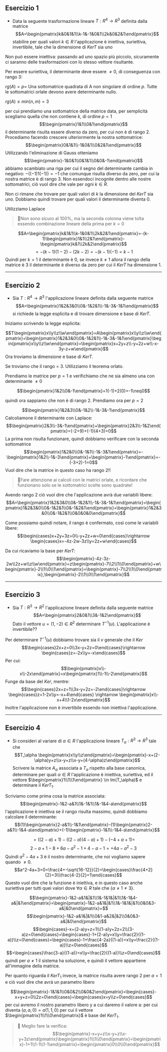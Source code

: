 ## Esercizio 1 
- Data la seguente trasformazione lineare $T:R^4\rightarrow R^3$ definita dalla matrice
$$A=\begin{pmatrix}k&0&1&1\\k-1&-1&0&1\\2k&0&2&1\end{pmatrix}$$
stabilire per quali valori $k \in R$ l'applicazione è iniettiva, suriettiva, invertibile, tale che la dimensione di $KerT$ sia uno

Non può essere iniettiva: passando ad uno spazio più piccolo, sicuramente ci saranno delle trasformazioni con lo stesso vettore risultante.

Per essere suriettiva, il determinante deve essere $\neq 0$, di conseguenza con rango 3: 

$rg(A)=p =$ Una sottomatrice quadrata di A non singolare di ordine $p$. Tutte le sottomatrici orlate devono avere determinante nullo.

$rg(A) \leq min(n,m)=3$ 

per cui prendiamo una sottomatrice della matrice data, per semplicità scegliamo quella che non contiene $k$, di ordine $p=1$
$$\begin{pmatrix}1&1\\0&1\end{pmatrix}$$
il determinante risulta essere diverso da zero, per cui non è di rango 2. Procediamo facendo crescere ulteriormente la nostra sottomatrice:
$$\begin{pmatrix}0&1&1\\-1&0&1\\0&2&1\end{pmatrix}$$
Utilizzando l'eliminazione di Gauss otteniamo
$$\begin{pmatrix}-1&0&1\\0&1&1\\0&0&-1\end{pmatrix}$$
abbiamo scambiato una riga per cui il segno del determinante cambia in negativo:
$-((-1)1(-1))=-1$ che comunque risulta diverso da zero, per cui la nostra matrice è di rango $3$. Non essendoci incognite dentro alle nostre sottomatrici, ciò vuol dire che vale per ogni $k \in R$.

Non ci rimane che trovare per quali valori di $k$ la dimensione del $KerT$ sia uno. Dobbiamo quindi trovare per quali valori il determinante diventa $0$.

Utilizziamo Laplace
>📝Non sono sicuro al 100%, ma la seconda colonna viene tolta essendo combinazione lineare della prima per $k=0$

$$A=\begin{pmatrix}k&1&1\\k-1&0&1\\2k&2&1\end{pmatrix}=-(k-1)\begin{pmatrix}1&1\\2&1\end{pmatrix}-\begin{pmatrix}k&1\\2k&2\end{pmatrix}$$
$$=-(k-1)(1-2)-(2k-2)=-(k-1)(-1)=k-1$$
Quindi per $k=1$ il determinante è $0$, se invece $k\neq1$ allora il rango della matrice è $3$ il determinante è diverso da zero per cui il $KerT$ ha dimensione 1.

---
## Esercizio 2
- Sia $T:R^4\rightarrow R^3$ l'applicazione lineare definita dalla seguente matrice 
$$A=\begin{pmatrix}1&2&3&0\\0&-1&2&1\\-1&-3&-1&1\end{pmatrix}$$
si richiede la legge esplicita e di trovare dimensione e base di $KerT$.

Iniziamo scrivendo la legge esplicita:

$$T\begin{pmatrix}x\\y\\z\\w\end{pmatrix}=A\begin{pmatrix}x\\y\\z\\w\end{pmatrix}=\begin{pmatrix}1&2&3&0\\0&-1&2&1\\-1&-3&-1&1\end{pmatrix}\begin{pmatrix}x\\y\\z\\w\end{pmatrix}=\begin{pmatrix}x+2y+z\\-y+2z+w\\-x-3y-z+w\end{pmatrix}$$
Ora troviamo la dimensione e base di $KerT$.

Se troviamo che il rango = $3$. Utilizziamo il teorema orlato.

Prendiamo le matrice per $p=1$ e verifichiamo che ne sia almeno una con determinante $\neq 0$

$$\begin{pmatrix}1&2\\0&-1\end{pmatrix}=1(-1)+2(0)=-1\neq0$$

quindi ora sappiamo che non è di rango 2.
Prendiamo ora per $p=2$

$$\begin{pmatrix}1&2&3\\0&-1&2\\-1&-3&-1\end{pmatrix}$$
Calcoliamone il determinante con Laplace:
$$\begin{pmatrix}2&3\\-3&-1\end{pmatrix}+\begin{pmatrix}2&3\\-1&2\end{pmatrix}=(-2+9)+(-1)(4+3)=0$$
La prima non risulta funzionare, quindi dobbiamo verificare con la seconda sottomatrice
$$\begin{pmatrix}1&2&0\\0&-1&1\\-1&-3&1\end{pmatrix}=-\begin{pmatrix}1&2\\-1&-3\end{pmatrix}+\begin{pmatrix}-1\end{pmatrix}=-(-3+2)-1=0$$
Vuol dire che la matrice in questo caso ha rango $2$!!

>📝Fare attenzione ai calcoli con le matrici orlate, e ricordare che funzionano solo se le sottomatrici scelte sono quadrate!

Avendo rango 2 ciò vuol dire che l'applicazione avrà due variabili libere:
$$A=\begin{pmatrix}1&2&3&0\\0&-1&2&1\\-1&-3&-1&1\end{pmatrix}=\begin{pmatrix}1&2&3&0\\0&-1&2&1\\0&-1&2&1\end{pmatrix}=\begin{pmatrix}1&2&3&0\\0&-1&2&1\\0&0&0&0\end{pmatrix}$$

Come possiamo quindi notare, il rango è confermato, così come le variabili libere:
$$\begin{cases}x+2y+3z=0\\-y+2z+w=0\end{cases}\rightarrow \begin{cases}x=-4z-2w-3z\\y=2z+w\end{cases}$$

Da cui ricaviamo la base per $KerT$:
$$\begin{pmatrix}-4z-3z-2w\\2z+w\\z\\w\end{pmatrix}=z\begin{pmatrix}-7\\2\\1\\0\end{pmatrix}+w\begin{pmatrix}-2\\1\\0\\1\end{pmatrix}=\begin{pmatrix}-7\\2\\1\\0\end{pmatrix},\begin{pmatrix}-2\\1\\0\\1\end{pmatrix}$$

---
## Esercizio 3
- Sia $T:R^3\rightarrow R^2$ l'applicazione lineare definita dalla seguente matrice 
$$A=\begin{pmatrix}2&0&1\\3&-1&2\end{pmatrix}$$
Dato il vettore $u=(1,-2) \in R^2$ determinare $T^{-1}(u)$. L'applicazione è invertibile??

Per determinare $T^{-1}(u)$ dobbiamo trovare sia il $v$ generale che il $Ker$
$$\begin{cases}2x+z=0\\3x-y+2z=0\end{cases}\rightarrow \begin{cases}z=-2x\\y=-x\end{cases}$$ Per cui:
$$\begin{pmatrix}x\\-x\\-2x\end{pmatrix}=x\begin{pmatrix}1\\-1\\-2\end{pmatrix}$$ Funge da base del $Ker$, mentre:
$$\begin{cases}2x+z=1\\3x-y+2z=-2\end{cases}\rightarrow \begin{cases}z=1-2x\\y=-x+4\end{cases} \rightarrow \begin{pmatrix}x\\-x+4\\1-2x\end{pmatrix}$$
Inoltre l'applicazione non è invertibile essendo non iniettiva l'applicazione.

---

## Esercizio 4
- Si consideri al variare di $\alpha \in R$ l'applicazione lineare $T_{\alpha}:R^3 \rightarrow R^3$ tale che
$$T_\alpha \begin{pmatrix}x\\y\\z\end{pmatrix}=\begin{pmatrix}-x+(2-\alpha)y+z\\x-y+z\\x-y+(4-\alpha)z\end{pmatrix}$$
Scrivere la matrice $A_\alpha$ associata a $T_a$ rispetto alla base canonica, determinare per quali $\alpha \in R$ l'applicazione è iniettiva, suriettiva, ed il vettore $\begin{pmatrix}1\\1\\1\end{pmatrix} \in Im(T_\alpha)$ e determinare il $KerT_1$.

Scriviamo come prima cosa la matrice associata:
$$\begin{pmatrix}-1&2-a&1\\1&-1&1\\1&-1&4-a\end{pmatrix}$$
l'applicazione è iniettiva se il rango risulta massimo, quindi dobbiamo calcolare il determinante:
$$(1)\begin{pmatrix}2-a&1\\-1&1\end{pmatrix}-(1)\begin{pmatrix}2-a&1\\-1&4-a\end{pmatrix}+(-1)\begin{pmatrix}-1&1\\-1&4-a\end{pmatrix}$$

$$=((2-a)+1)-((2-a)(4-a)+1)-(-4+a+1)=$$$$2-a+1-8+6a-a^2-1+4-a-1=+4a-a^2-3$$ Quindi $a^2-4a+3$ è il nostro determinante, che noi vogliamo sapere quando $\neq 0$.
$$a^2-4a+3=0=\frac{4+-\sqrt{16-12}}{2}=\begin{cases}\frac{4+2}{2}=3\\\frac{4-2}{2}=1\end{cases}$$
Questo vuol dire che la funzione è iniettiva, e in questo caso anche suriettiva per tutti quei valori dove $\forall \alpha \in R \text{ tale che } \{ \alpha \neq 1 \neq 3\}$.

$$\begin{pmatrix}-1&2-a&1&|&1\\1&-1&1&|&1\\1&-1&4-a&|&1\end{pmatrix}=\begin{pmatrix}-1&2-a&1&|&1\\1&-1&1&|&1\\0&0&3-a&|&0\end{pmatrix}=$$$$\begin{pmatrix}-1&2-a&1&|&1\\0&1-a&2&|&2\\0&0&3-a&|&0\end{pmatrix}$$
$$\begin{cases}-x+(2-a)y+z=1\\(1-a)y+2z=2\\(3-a)z=0\end{cases}=\begin{cases}-1+(2-a)y=x\\y=\frac{2}{(1-a)}\\z=0\end{cases}=\begin{cases}-1+\frac{4-2a}{(1-a)}=x\\y=\frac{2}{(1-a)}\\z=0\end{cases}$$
$$=\begin{cases}\frac{3-a}{(1-a)}=x\\y=\frac{2}{(1-a)}\\z=0\end{cases}$$
quindi per $a\neq 1$ il sistema ha soluzione, e quindi il vettore appartiene all'immagine della matrice.

Per quanto riguarda il $KerT_1$ invece, la matrice risulta avere rango 2 per $a=1$ e ciò vuol dire che avrá un parametro libero

$$\begin{pmatrix}-1&1&1\\0&0&2\\0&0&2\end{pmatrix}=\begin{cases}-x+y+z=0\\2z=0\end{cases}=\begin{cases}x=y\\z=0\end{cases}$$
per cui avremo il nostro parametro libero y a cui daremo il valore a: per cui diventa
$(a,a,0)=a(1,1,0)$ per cui il  vettore $\begin{pmatrix}1\\1\\0\end{pmatrix}$ è base del $KerT_1$.
>📝 Meglio fare la verifica:
>$$\begin{pmatrix}-x+y+z\\x-y+z\\x-y+3z\end{pmatrix}\begin{pmatrix}1\\1\\0\end{pmatrix}=\begin{pmatrix}-1+1\\1-1\\1-1\end{pmatrix}=\begin{pmatrix}0\\0\\0\end{pmatrix}$$

